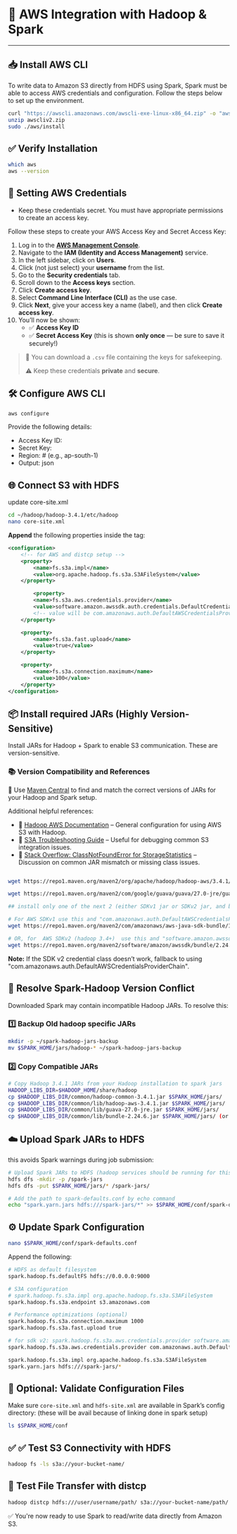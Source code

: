 # 🔗 AWS Integration with Hadoop & Spark

---

## 📥 Install AWS CLI

To write data to Amazon S3 directly from HDFS using Spark, Spark must be able to access AWS credentials and configuration. Follow the steps below to set up the environment.

```bash
curl "https://awscli.amazonaws.com/awscli-exe-linux-x86_64.zip" -o "awscliv2.zip"
unzip awscliv2.zip
sudo ./aws/install
```

## ✅ Verify Installation

```bash
which aws
aws --version
```

## 🔐 Setting AWS Credentials

- Keep these credentials secret. You must have appropriate permissions to create an access key.

Follow these steps to create your AWS Access Key and Secret Access Key:

1. Log in to the **[AWS Management Console](https://console.aws.amazon.com/)**.
2. Navigate to the **IAM (Identity and Access Management)** service.
3. In the left sidebar, click on **Users**.
4. Click (not just select) your **username** from the list.
5. Go to the **Security credentials** tab.
6. Scroll down to the **Access keys** section.
7. Click **Create access key**.
8. Select **Command Line Interface (CLI)** as the use case.
9. Click **Next**, give your access key a name (label), and then click **Create access key**.
10. You’ll now be shown:
    - ✅ **Access Key ID**
    - ✅ **Secret Access Key** (this is shown **only once** — be sure to save it securely!)

> 💾 You can download a `.csv` file containing the keys for safekeeping.
>
> ⚠️ Keep these credentials **private** and **secure**.

## 🛠️ Configure AWS CLI

```bash
aws configure
```

Provide the following details:

- Access Key ID: <your-access-key>
- Secret Key: <your-secret-key>
- Region: <your-region> # (e.g., ap-south-1)
- Output: json

## 🌐 Connect S3 with HDFS

update core-site.xml

```bash
cd ~/hadoop/hadoop-3.4.1/etc/hadoop
nano core-site.xml
```

**Append** the following properties inside the <configuration> tag:

```xml
<configuration>
    <!-- for AWS and distcp setup -->
    <property>
        <name>fs.s3a.impl</name>
        <value>org.apache.hadoop.fs.s3a.S3AFileSystem</value>
    </property>

        <property>
        <name>fs.s3a.aws.credentials.provider</name>
        <value>software.amazon.awssdk.auth.credentials.DefaultCredentialsProvider</value>
        <!-- value will be com.amazonaws.auth.DefaultAWSCredentialsProviderChain for SDK v2-->
    </property>

    <property>
        <name>fs.s3a.fast.upload</name>
        <value>true</value>
    </property>

    <property>
        <name>fs.s3a.connection.maximum</name>
        <value>100</value>
    </property>
</configuration>
```

## 📦 Install required JARs (Highly Version-Sensitive)

Install JARs for Hadoop + Spark to enable S3 communication. These are version-sensitive.

### 📚 Version Compatibility and References

🧩 Use [Maven Central](https://mvnrepository.com/artifact/org.apache.hadoop/hadoop-aws/3.4.1) to find and match the correct versions of JARs for your Hadoop and Spark setup.

Additional helpful references:

- 📖 [Hadoop AWS Documentation](https://hadoop.apache.org/docs/r3.4.0/hadoop-aws/tools/hadoop-aws/index.html#General_S3A_Client_configuration) – General configuration for using AWS S3 with Hadoop.
- 🔧 [S3A Troubleshooting Guide](https://hadoop.apache.org/docs/r3.4.1/hadoop-aws/tools/hadoop-aws/troubleshooting_s3a.html) – Useful for debugging common S3 integration issues.
- 💬 [Stack Overflow: ClassNotFoundError for StorageStatistics](https://stackoverflow.com/questions/44411493/java-lang-noclassdeffounderror-org-apache-hadoop-fs-storagestatistics) – Discussion on common JAR mismatch or missing class issues.

```bash

wget https://repo1.maven.org/maven2/org/apache/hadoop/hadoop-aws/3.4.1/hadoop-aws-3.4.1.jar -P $HADOOP_HOME/share/hadoop/common/lib/

wget https://repo1.maven.org/maven2/com/google/guava/guava/27.0-jre/guava-27.0-jre.jar -P $HADOOP_HOME/share/hadoop/common/lib/

## install only one of the next 2 (either SDKv1 jar or SDKv2 jar, and be consistent with it in furthur commands)

# For AWS SDKv1 use this and "com.amazonaws.auth.DefaultAWSCredentialsProviderChain" class as credential provider
wget https://repo1.maven.org/maven2/com/amazonaws/aws-java-sdk-bundle/1.12.262/aws-java-sdk-bundle-1.12.262.jar -P $HADOOP_HOME/share/hadoop/common/lib/

# OR, for  AWS SDKv2 (hadoop 3.4+)  use this and "software.amazon.awssdk.auth.credentials.DefaultCredentialsProvider" as credential provider
wget https://repo1.maven.org/maven2/software/amazon/awssdk/bundle/2.24.6/bundle-2.24.6.jar -P $HADOOP_HOME/share/hadoop/common/lib/
```

**Note:** If the SDK v2 credential class doesn’t work, fallback to using "com.amazonaws.auth.DefaultAWSCredentialsProviderChain".

## 🔄 Resolve Spark-Hadoop Version Conflict

Downloaded Spark may contain incompatible Hadoop JARs. To resolve this:

### 1️⃣ Backup Old hadoop specific JARs

```bash
mkdir -p ~/spark-hadoop-jars-backup
mv $SPARK_HOME/jars/hadoop-* ~/spark-hadoop-jars-backup
```

### 2️⃣ Copy Compatible JARs

```bash
# Copy Hadoop 3.4.1 JARs from your Hadoop installation to spark jars
HADOOP_LIBS_DIR=$HADOOP_HOME/share/hadoop
cp $HADOOP_LIBS_DIR/common/hadoop-common-3.4.1.jar $SPARK_HOME/jars/
cp $HADOOP_LIBS_DIR/common/lib/hadoop-aws-3.4.1.jar $SPARK_HOME/jars/
cp $HADOOP_LIBS_DIR/common/lib/guava-27.0-jre.jar $SPARK_HOME/jars/
cp $HADOOP_LIBS_DIR/common/lib/bundle-2.24.6.jar $SPARK_HOME/jars/ (or aws-java-sdk-bundle-1.12.262.jar as per prev step)
```

## ☁️ Upload Spark JARs to HDFS

this avoids Spark warnings during job submission:

```bash
# Upload Spark JARs to HDFS (hadoop services should be running for this commandto work)
hdfs dfs -mkdir -p /spark-jars
hdfs dfs -put $SPARK_HOME/jars/* /spark-jars/

# Add the path to spark-defaults.conf by echo command
echo "spark.yarn.jars hdfs:///spark-jars/*" >> $SPARK_HOME/conf/spark-defaults.conf
```

## ⚙️ Update Spark Configuration

```bash
nano $SPARK_HOME/conf/spark-defaults.conf
```

Append the following:

```bash
# HDFS as default filesystem
spark.hadoop.fs.defaultFS hdfs://0.0.0.0:9000

# S3A configuration
# spark.hadoop.fs.s3a.impl org.apache.hadoop.fs.s3a.S3AFileSystem
spark.hadoop.fs.s3a.endpoint s3.amazonaws.com

# Performance optimizations (optional)
spark.hadoop.fs.s3a.connection.maximum 1000
spark.hadoop.fs.s3a.fast.upload true

# for sdk v2: spark.hadoop.fs.s3a.aws.credentials.provider software.amazon.awssdk.auth.credentials.DefaultCredentialsProvider
spark.hadoop.fs.s3a.aws.credentials.provider com.amazonaws.auth.DefaultAWSCredentialsProviderChain

spark.hadoop.fs.s3a.impl org.apache.hadoop.fs.s3a.S3AFileSystem
spark.yarn.jars hdfs:///spark-jars/*

```

## 📁 Optional: Validate Configuration Files

Make sure `core-site.xml` and `hdfs-site.xml` are available in Spark’s config directory:
(these will be avail because of linking done in spark setup)

```bash
ls $SPARK_HOME/conf
```

## ✅ ✅ Test S3 Connectivity with HDFS

```bash
hadoop fs -ls s3a://your-bucket-name/
```

## 🔁 Test File Transfer with distcp

```bash
hadoop distcp hdfs:///user/username/path/ s3a://your-bucket-name/path/
```

✅ You're now ready to use Spark to read/write data directly from Amazon S3.
